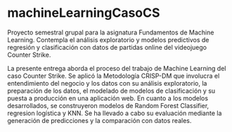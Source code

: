 # machineLearningCasoCS
Proyecto semestral grupal para la asignatura Fundamentos de Machine Learning.  Contempla el análisis exploratorio y modelos predictivos de regresión y clasificación con datos de partidas online del videojuego Counter Strike.

La presente entrega aborda el proceso del trabajo de Machine Learning del caso Counter Strike. Se aplicó la Metodología CRISP-DM que involucra el entendimiento del negocio y los datos con su análisis exploratorio, la preparación de los datos, el modelado de modelos de clasificación y su puesta a producción en una aplicación web. En cuanto a los modelos desarrollados, se construyeron modelos de Random Forest Classifier, regresion logística y KNN. Se ha llevado a cabo su evaluación mediante la generación de predicciones y la comparación con datos reales.
